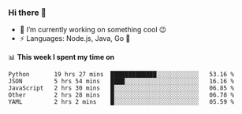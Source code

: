### Hi there 👋

<!--
**nodejh/nodejh** is a ✨ _special_ ✨ repository because its `README.md` (this file) appears on your GitHub profile.

Here are some ideas to get you started:

- 🔭 I’m currently working on ...
- 🌱 I’m currently learning ...
- 👯 I’m looking to collaborate on ...
- 🤔 I’m looking for help with ...
- 💬 Ask me about ...
- 📫 How to reach me: ...
- 😄 Pronouns: ...
- ⚡ Fun fact: ...
-->

- 🔭 I’m currently working on something cool :wink:
- ⚡ Languages: Node.js, Java, Go :thought_balloon:

📊 **This week I spent my time on**

<!--START_SECTION:waka-->
```text
Python       19 hrs 27 mins  █████████████░░░░░░░░░░░░   53.16 % 
JSON         5 hrs 54 mins   ████░░░░░░░░░░░░░░░░░░░░░   16.16 % 
JavaScript   2 hrs 30 mins   █░░░░░░░░░░░░░░░░░░░░░░░░   06.85 % 
Other        2 hrs 28 mins   █░░░░░░░░░░░░░░░░░░░░░░░░   06.78 % 
YAML         2 hrs 2 mins    █░░░░░░░░░░░░░░░░░░░░░░░░   05.59 %
```
<!--END_SECTION:waka-->


<!--
:traffic_light: **Visitors**

![visitors](https://visitor-badge.glitch.me/badge?page_id=nodejh.nodejh)
-->
